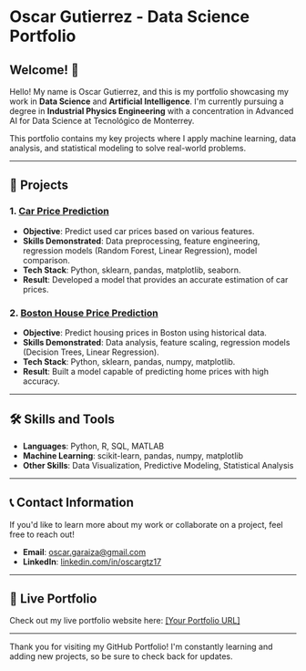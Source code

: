 # Oscar Gutierrez - Data Science Portfolio

## Welcome! 👋

Hello! My name is Oscar Gutierrez, and this is my portfolio showcasing my work in **Data Science** and **Artificial Intelligence**. I'm currently pursuing a degree in **Industrial Physics Engineering** with a concentration in Advanced AI for Data Science at Tecnológico de Monterrey.

This portfolio contains my key projects where I apply machine learning, data analysis, and statistical modeling to solve real-world problems.

---

## 📁 Projects

### 1. [Car Price Prediction](https://github.com/OscarAGtz/Portfolio/blob/main/Car%20Price%20Prediction/Car_Price_Prediction.pdf)
- **Objective**: Predict used car prices based on various features.
- **Skills Demonstrated**: Data preprocessing, feature engineering, regression models (Random Forest, Linear Regression), model comparison.
- **Tech Stack**: Python, sklearn, pandas, matplotlib, seaborn.
- **Result**: Developed a model that provides an accurate estimation of car prices.

### 2. [Boston House Price Prediction](https://github.com/OscarAGtz/Portfolio/blob/main/Boston%20House%20Price/Boston_house_price.pdf)
- **Objective**: Predict housing prices in Boston using historical data.
- **Skills Demonstrated**: Data analysis, feature scaling, regression models (Decision Trees, Linear Regression).
- **Tech Stack**: Python, sklearn, pandas, numpy, matplotlib.
- **Result**: Built a model capable of predicting home prices with high accuracy.

---

## 🛠 Skills and Tools

- **Languages**: Python, R, SQL, MATLAB
- **Machine Learning**: scikit-learn, pandas, numpy, matplotlib
- **Other Skills**: Data Visualization, Predictive Modeling, Statistical Analysis

---

## 📞 Contact Information

If you'd like to learn more about my work or collaborate on a project, feel free to reach out!

- **Email**: [oscar.garaiza@gmail.com](mailto:oscar.garaiza@gmail.com)
- **LinkedIn**: [linkedin.com/in/oscargtz17](https://www.linkedin.com/in/oscargtz17)

---

## 🔗 Live Portfolio

Check out my live portfolio website here: [[Your Portfolio URL]](https://oscaragtz.github.io/Portfolio/)

---

Thank you for visiting my GitHub Portfolio! I'm constantly learning and adding new projects, so be sure to check back for updates.
